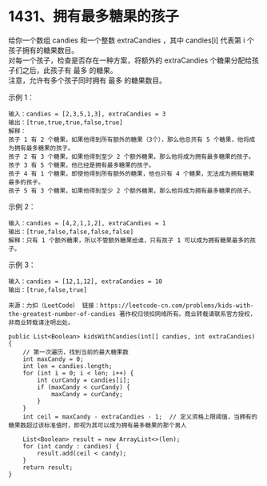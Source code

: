1431、拥有最多糖果的孩子
===

给你一个数组 candies 和一个整数 extraCandies ，其中 candies[i] 代表第 i 个孩子拥有的糖果数目。<br>
对每一个孩子，检查是否存在一种方案，将额外的 extraCandies 个糖果分配给孩子们之后，此孩子有 最多 的糖果。<br>
注意，允许有多个孩子同时拥有 最多 的糖果数目。<br>

示例 1：<br>
```
输入：candies = [2,3,5,1,3], extraCandies = 3
输出：[true,true,true,false,true] 
解释：
孩子 1 有 2 个糖果，如果他得到所有额外的糖果（3个），那么他总共有 5 个糖果，他将成为拥有最多糖果的孩子。
孩子 2 有 3 个糖果，如果他得到至少 2 个额外糖果，那么他将成为拥有最多糖果的孩子。
孩子 3 有 5 个糖果，他已经是拥有最多糖果的孩子。
孩子 4 有 1 个糖果，即使他得到所有额外的糖果，他也只有 4 个糖果，无法成为拥有糖果最多的孩子。
孩子 5 有 3 个糖果，如果他得到至少 2 个额外糖果，那么他将成为拥有最多糖果的孩子。
```
示例 2：<br>
```
输入：candies = [4,2,1,1,2], extraCandies = 1
输出：[true,false,false,false,false] 
解释：只有 1 个额外糖果，所以不管额外糖果给谁，只有孩子 1 可以成为拥有糖果最多的孩子。
```
示例 3：<br>
```
输入：candies = [12,1,12], extraCandies = 10
输出：[true,false,true]
```
``
来源：力扣（LeetCode）
链接：https://leetcode-cn.com/problems/kids-with-the-greatest-number-of-candies
著作权归领扣网络所有。商业转载请联系官方授权，非商业转载请注明出处。
``

```
public List<Boolean> kidsWithCandies(int[] candies, int extraCandies) {
    // 第一次遍历，找到当前的最大糖果数
    int maxCandy = 0;
    int len = candies.length;
    for (int i = 0; i < len; i++) {
        int curCandy = candies[i];
        if (maxCandy < curCandy) {
            maxCandy = curCandy;
        }
    }
    int ceil = maxCandy - extraCandies - 1;  // 定义资格上限阈值，当拥有的糖果数超过该标准值时，即视为其可以成为拥有最多糖果的那个男人

    List<Boolean> result = new ArrayList<>(len);
    for (int candy : candies) {
        result.add(ceil < candy);
    }
    return result;
}
```
